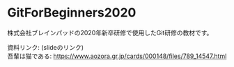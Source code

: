 # GitForBeginners2020

株式会社ブレインパッドの2020年新卒研修で使用したGit研修の教材です。

資料リンク: (slideのリンク)  
吾輩は猫である: https://www.aozora.gr.jp/cards/000148/files/789_14547.html
